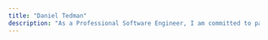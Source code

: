 ```yaml
---
title: "Daniel Tedman"
description: "As a Professional Software Engineer, I am committed to participating in the development of a secure and accessible web."
---
```

